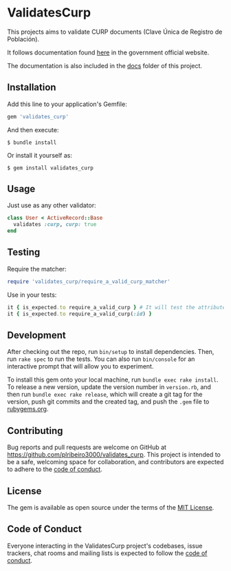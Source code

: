 # ValidatesCurp

This projects aims to validate CURP documents (Clave Única de Registro de Población).

It follows documentation found [here](http://www.ordenjuridico.gob.mx/Federal/PE/APF/APC/SEGOB/Instructivos/InstructivoNormativo.pdf) in the government official  website.

The documentation is also included in the [docs](https://github.com/plribeiro3000/validates_curp/tree/master/docs) folder of this project.

## Installation

Add this line to your application's Gemfile:

```ruby
gem 'validates_curp'
```

And then execute:

    $ bundle install

Or install it yourself as:

    $ gem install validates_curp

## Usage

Just use as any other validator:

```ruby
class User < ActiveRecord::Base
  validates :curp, curp: true
end
```

## Testing

Require the matcher:

```ruby
require 'validates_curp/require_a_valid_curp_matcher'
```

Use in your tests:

```ruby
it { is_expected.to require_a_valid_curp } # It will test the attribute :curp by default
it { is_expected.to require_a_valid_curp(:id) }
```

## Development

After checking out the repo, run `bin/setup` to install dependencies. Then, run `rake spec` to run the tests. You can also run `bin/console` for an interactive prompt that will allow you to experiment.

To install this gem onto your local machine, run `bundle exec rake install`. To release a new version, update the version number in `version.rb`, and then run `bundle exec rake release`, which will create a git tag for the version, push git commits and the created tag, and push the `.gem` file to [rubygems.org](https://rubygems.org).

## Contributing

Bug reports and pull requests are welcome on GitHub at https://github.com/plribeiro3000/validates_curp. This project is intended to be a safe, welcoming space for collaboration, and contributors are expected to adhere to the [code of conduct](https://github.com/plribeiro3000/validates_curp/blob/master/CODE_OF_CONDUCT.md).

## License

The gem is available as open source under the terms of the [MIT License](https://opensource.org/licenses/MIT).

## Code of Conduct

Everyone interacting in the ValidatesCurp project's codebases, issue trackers, chat rooms and mailing lists is expected to follow the [code of conduct](https://github.com/plribeiro3000/validates_curp/blob/master/CODE_OF_CONDUCT.md).
